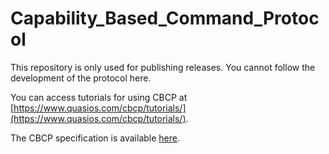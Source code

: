 # Capability_Based_Command_Protocol

This repository is only used for publishing releases.
You cannot follow the development of the protocol here.

You can access tutorials for using CBCP at [https://www.quasios.com/cbcp/tutorials/](https://www.quasios.com/cbcp/tutorials/).

The CBCP specification is available [here](https://www.quasios.com/cbcp/files/cbcp-specification-1.0-draft.pdf).



